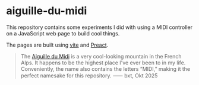 # aiguille-du-midi

This repository contains some experiments I did with using a MIDI controller on a JavaScript web page to build cool things.

The pages are built using [vite](https://vite.dev) and [Preact](https://preactjs.com).

> The [Aiguille du Midi](https://de.wikipedia.org/wiki/Aiguille_du_Midi) is a very cool-looking mountain in the French Alps. It happens to be the highest place I've ever been to in my life. Conveniently, the name also contains the letters “MIDI,” making it the perfect namesake for this repository. ⸺ bxt, Okt 2025
